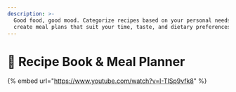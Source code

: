 ```yaml
---
description: >-
  Good food, good mood. Categorize recipes based on your personal needs and
  create meal plans that suit your time, taste, and dietary preferences
---
```


# 🍛 Recipe Book & Meal Planner

{% embed url="https://www.youtube.com/watch?v=I-TISp9vfk8" %}
